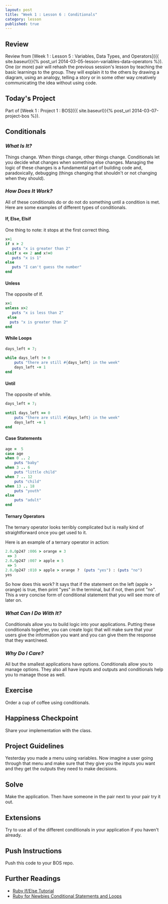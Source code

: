 ```yaml
---
layout: post
title: "Week 1 : Lesson 6 : Conditionals"
category: lesson
published: true
---
```


## Review

Review from [Week 1 : Lesson 5 : Variables, Data Types, and Operators]({{ site.baseurl}}{% post_url 2014-03-05-lesson-variables-data-operators %}).  One (or more) pair will rehash the previous session's lesson by teaching the basic learnings to the group.  They will explain it to the others by drawing a diagram, using an analogy, telling a story or in some other way creatively communicating the idea without using code.

## Today's Project<a name="todays-project"></a>

Part of [Week 1 : Project 1 : BOS]({{ site.baseurl}}{% post_url 2014-03-07-project-bos %}).

## Conditionals

### _What Is It?_

Things change.  When things change, other things change.  Conditionals let you decide what changes when something else changes.  Managing the logic of these changes is a fundamental part of building code and, paradoxically, debugging (things changing that shouldn't or not changing when they should).

### _How Does It Work?_

All of these conditionals do or do not do something until a condition is met.  Here are some examples of different types of conditionals.  

#### If, Else, Elsif

One thing to note: it stops at the first correct thing.

```ruby
x=1
if x > 2
   puts "x is greater than 2"
elsif x <= 2 and x!=0
   puts "x is 1"
else
   puts "I can't guess the number"
end
```

#### Unless

The opposite of If.

```ruby
x=1
unless x>2
   puts "x is less than 2"
 else
  puts "x is greater than 2"
end
```

#### While Loops

```ruby
days_left = 7;  
  
while days_left != 0  
    puts "there are still #{days_left} in the week"  
    days_left -= 1  
end 
```

#### Until

The opposite of while. 

```ruby
days_left = 7;  
  
until days_left == 0  
    puts "there are still #{days_left} in the week"  
    days_left -= 1  
end 
```

#### Case Statements

```ruby
age =  5
case age
when 0 .. 2
    puts "baby"
when 3 .. 6
    puts "little child"
when 7 .. 12
    puts "child"
when 13 .. 18
    puts "youth"
else
    puts "adult"
end
```

#### Ternary Operators

The ternary operator looks terribly complicated but is really kind of straightforward once you get used to it.  

Here is an example of a ternary operator in action:

```ruby
2.0.0p247 :006 > orange = 3
 => 3 
2.0.0p247 :007 > apple = 5
 => 5 
2.0.0p247 :010 > apple > orange ?  (puts "yes") : (puts "no")
yes
```
So how does this work?  It says that if the statement on the left (apple > orange) is true, then print "yes" in the terminal, but if not, then print "no".  This a very concise form of conditional statement that you will see more of later on. 

### _What Can I Do With It?_

Conditionals allow you to build logic into your applications. Putting these conditionals together, you can create logic that will make sure that your users give the information you want and you can give them the response that they want/need.   

### _Why Do I Care?_

All but the smallest applications have options.  Conditionals allow you to manage options.  They also all have inputs and outputs and conditionals help you to manage those as well.  

## Exercise

Order a cup of coffee using conditionals.
 
## Happiness Checkpoint

Share your implementation with the class.  

## Project Guidelines

Yesterday you made a menu using variables.  Now imagine a user going through that menu and make sure that they give you the inputs you want and they get the outputs they need to make decisions.

## Solve

Make the application.  Then have someone in the pair next to your pair try it out.  

## Extensions

Try to use all of the different conditionals in your application if you haven't already.  

## Push Instructions

Push this code to your BOS repo.

## Further Readings

* [Ruby If/Else Tutorial](http://www.tutorialspoint.com/ruby/ruby_if_else.htm)
* [Ruby for Newbies Conditional Statements and Loops](http://net.tutsplus.com/tutorials/ruby/ruby-for-newbies-conditional-statements-and-loops/)